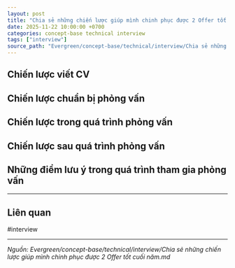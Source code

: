 ```yaml
---
layout: post
title: "Chia sẻ những chiến lược giúp mình chinh phục được 2 Offer tốt cuối năm"
date: 2025-11-22 10:00:00 +0700
categories: concept-base technical interview
tags: ["interview"]
source_path: "Evergreen/concept-base/technical/interview/Chia sẻ những chiến lược giúp mình chinh phục được 2 Offer tốt cuối năm.md"
---
```

## Chiến lược viết CV

## Chiến lược chuẩn bị phỏng vấn

## Chiến lược trong quá trình phỏng vấn

## Chiến lược sau quá trình phỏng vấn

## Những điểm lưu ý trong quá trình tham gia phỏng vấn


---
## Liên quan

#interview

---
*Nguồn: Evergreen/concept-base/technical/interview/Chia sẻ những chiến lược giúp mình chinh phục được 2 Offer tốt cuối năm.md*